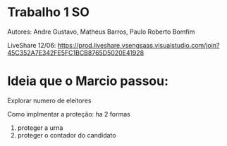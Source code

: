 # Trabalho 1 SO

Autores: Andre Gustavo, Matheus Barros, Paulo Roberto Bomfim

LiveShare 12/06: https://prod.liveshare.vsengsaas.visualstudio.com/join?45C352A7E342FE5FC1BCB8765D5020E41928

# Ideia que o Marcio passou:

Explorar numero de eleitores

Como implmentar a proteção: ha 2 formas 
 1. proteger a urna
 2. proteger o contador do candidato